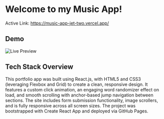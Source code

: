 # Welcome to my Music App!

Active Link: https://music-app-jet-two.vercel.app/

## Demo
![Live Preview](BRAVE_ONES_GIF.gif)
  
## Tech Stack Overview
This portfolio app was built using React.js, with HTML5 and CSS3 (leveraging Flexbox and Grid) to create a clean, responsive design. It features a custom click animation, an engaging word randomizer effect on load, and smooth scrolling with anchor-based jump navigation between sections. The site includes form submission functionality, image scrollers, and is fully responsive across all screen sizes. The project was bootstrapped with Create React App and deployed via GitHub Pages.
